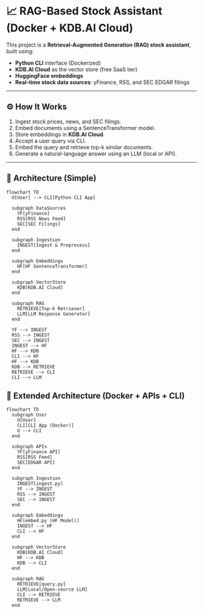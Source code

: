 # 📈 RAG-Based Stock Assistant (Docker + KDB.AI Cloud)

This project is a **Retrieval-Augmented Generation (RAG) stock assistant**, built using:
- **Python CLI** interface (Dockerized)
- **KDB.AI Cloud** as the vector store (free SaaS tier)
- **HuggingFace embeddings**
- **Real-time stock data sources**: yFinance, RSS, and SEC EDGAR filings

---

## ⚙️ How It Works

1. Ingest stock prices, news, and SEC filings.
2. Embed documents using a SentenceTransformer model.
3. Store embeddings in **KDB.AI Cloud**.
4. Accept a user query via CLI.
5. Embed the query and retrieve top-k similar documents.
6. Generate a natural-language answer using an LLM (local or API).

---

## 🧭 Architecture (Simple)
```mermaid
flowchart TD
  U[User] --> CLI[Python CLI App]

  subgraph DataSources
    YF[yFinance]
    RSS[RSS News Feed]
    SEC[SEC Filings]
  end

  subgraph Ingestion
    INGEST[Ingest & Preprocess]
  end

  subgraph Embeddings
    HF[HF SentenceTransformer]
  end

  subgraph VectorStore
    KDB[KDB.AI Cloud]
  end

  subgraph RAG
    RETRIEVE[Top-k Retriever]
    LLM[LLM Response Generator]
  end

  YF --> INGEST
  RSS --> INGEST
  SEC --> INGEST
  INGEST --> HF
  HF --> KDB
  CLI --> HF
  HF --> KDB
  KDB --> RETRIEVE
  RETRIEVE --> CLI
  CLI --> LLM
```

## 🧱 Extended Architecture (Docker + APIs + CLI)
```mermaid
flowchart TD
  subgraph User
    U[User]
    CLI[CLI App (Docker)]
    U --> CLI
  end

  subgraph APIs
    YF[yFinance API]
    RSS[RSS Feed]
    SEC[EDGAR API]
  end

  subgraph Ingestion
    INGEST[ingest.py]
    YF --> INGEST
    RSS --> INGEST
    SEC --> INGEST
  end

  subgraph Embeddings
    HF[embed.py (HF Model)]
    INGEST --> HF
    CLI --> HF
  end

  subgraph VectorStore
    KDB[KDB.AI Cloud]
    HF --> KDB
    KDB --> CLI
  end

  subgraph RAG
    RETRIEVE[query.py]
    LLM[Local/Open-source LLM]
    CLI --> RETRIEVE
    RETRIEVE --> LLM
  end
```